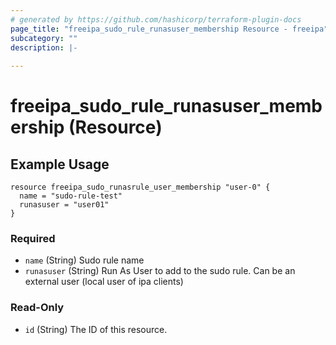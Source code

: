 ```yaml
---
# generated by https://github.com/hashicorp/terraform-plugin-docs
page_title: "freeipa_sudo_rule_runasuser_membership Resource - freeipa"
subcategory: ""
description: |-
  
---
```


# freeipa_sudo_rule_runasuser_membership (Resource)

## Example Usage
```hcl
resource freeipa_sudo_runasrule_user_membership "user-0" {
  name = "sudo-rule-test"
  runasuser = "user01"
}

```

### Required

- `name` (String) Sudo rule name
- `runasuser` (String) Run As User to add to the sudo rule. Can be an external user (local user of ipa clients)

### Read-Only

- `id` (String) The ID of this resource.


